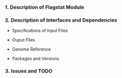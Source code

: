 ### 1. Description of Flagstat Module

### 2. Description of Interfaces and Dependencies

- Specifications of Input Files

- Ouput Files

- Genome Reference

- Packages and Versions

### 3. Issues and TODO
